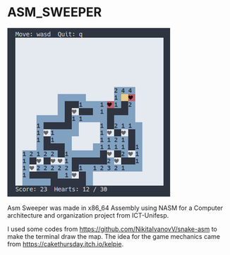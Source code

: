 # ASM_SWEEPER

![screenshot](images/Screenshot.png)

Asm Sweeper was made in x86_64 Assembly using NASM for a Computer architecture and organization project from ICT-Unifesp.

I used some codes from https://github.com/NikitaIvanovV/snake-asm to make the terminal draw the map. The idea for the game mechanics came from https://cakethursday.itch.io/kelpie.

